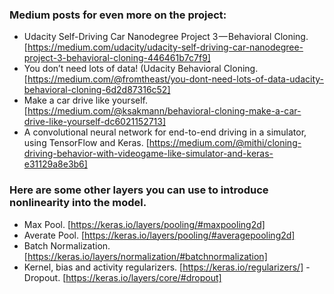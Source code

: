 ### Medium posts for even more on the project:

- Udacity Self-Driving Car Nanodegree Project 3 — Behavioral Cloning.
[https://medium.com/udacity/udacity-self-driving-car-nanodegree-project-3-behavioral-cloning-446461b7c7f9]
- You don’t need lots of data! (Udacity Behavioral Cloning.
[https://medium.com/@fromtheast/you-dont-need-lots-of-data-udacity-behavioral-cloning-6d2d87316c52]
- Make a car drive like yourself.
[https://medium.com/@ksakmann/behavioral-cloning-make-a-car-drive-like-yourself-dc6021152713]
- A convolutional neural network for end-to-end driving in a simulator, using TensorFlow and Keras.
[https://medium.com/@mithi/cloning-driving-behavior-with-videogame-like-simulator-and-keras-e31129a8e3b6]

### Here are some other layers you can use to introduce nonlinearity into the model.

- Max Pool.
[https://keras.io/layers/pooling/#maxpooling2d]
- Averate Pool.
[https://keras.io/layers/pooling/#averagepooling2d]
- Batch Normalization.
[https://keras.io/layers/normalization/#batchnormalization]
- Kernel, bias and activity regularizers.
[https://keras.io/regularizers/]
 -Dropout.
 [https://keras.io/layers/core/#dropout]
